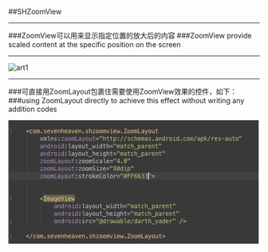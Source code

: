 ##SHZoomView

***

###ZoomView可以用来显示指定位置的放大后的内容
###ZoomView provide scaled content at the specific position on the screen
*****

![art1](./arts/art1.gif)

***

###可直接用ZoomLayout包裹住需要使用ZoomView效果的控件，如下：
###using ZoomLayout directly to achieve this effect without writing any addition codes


![art2](./arts/art2.png)